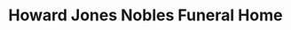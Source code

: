 ---
title: "Howard Jones Nobles Funeral Home"
url: /jesup/howard-jones-nobles-funeral-home/
shop: funeral directors
---